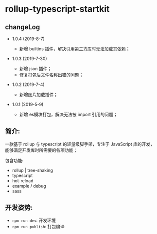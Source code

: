 # rollup-typescript-startkit

## changeLog

- 1.0.4 (2019-8-7)
    - 新增 builtins 插件，解决引用第三方库时无法加载其依赖；

- 1.0.3 (2019-7-30)
    - 新增 json 插件；
    - 修复打包后文件名称出错的问题；

- 1.0.2 (2019-7-4)
    - 新增图片加载插件；

- 1.0.1 (2019-5-9)
    - 新增 es模块打包，解决无法被 import 引用的问题；


## 简介:

一款基于 rollup 与 typescript 的轻量级脚手架，专注于 JavaScript 库的开发，能够满足开发库时所需要的各项功能；

包含功能:

- rollup | tree-shaking
- typescript
- hot-reload
- example / debug
- sass

## 开发姿势:

- `npm run dev`: 开发环境
- `npm run publish`: 打包编译